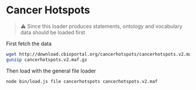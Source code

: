# Cancer Hotspots

> :warning: Since this loader produces statements, ontology and vocabulary data should be loaded first

First fetch the data

```bash
wget http://download.cbioportal.org/cancerhotspots/cancerhotspots.v2.maf.gz
gunzip cancerhotspots.v2.maf.gz
```

Then load with the general file loader

```bash
node bin/load.js file cancerhotspots cancerhotspots.v2.maf
```
